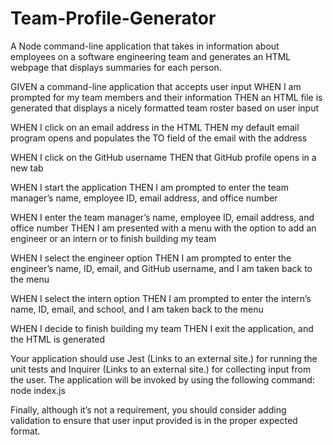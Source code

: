 # Team-Profile-Generator
A Node command-line application that takes in information about employees on a software engineering team and generates an HTML webpage that displays summaries for each person.


GIVEN a command-line application that accepts user input
WHEN I am prompted for my team members and their information
THEN an HTML file is generated that displays a nicely formatted team roster based on user input

WHEN I click on an email address in the HTML
THEN my default email program opens and populates the TO field of the email with the address

WHEN I click on the GitHub username
THEN that GitHub profile opens in a new tab

WHEN I start the application
THEN I am prompted to enter the team manager’s name, employee ID, email address, and office number

WHEN I enter the team manager’s name, employee ID, email address, and office number
THEN I am presented with a menu with the option to add an engineer or an intern or to finish building my team

WHEN I select the engineer option
THEN I am prompted to enter the engineer’s name, ID, email, and GitHub username, and I am taken back to the menu

WHEN I select the intern option
THEN I am prompted to enter the intern’s name, ID, email, and school, and I am taken back to the menu

WHEN I decide to finish building my team
THEN I exit the application, and the HTML is generated

Your application should use Jest (Links to an external site.) for running the unit tests and Inquirer (Links to an external site.) for collecting input from the user. The application will be invoked by using the following command: node index.js   


Finally, although it’s not a requirement, you should consider adding validation to ensure that user input provided is in the proper expected format.

